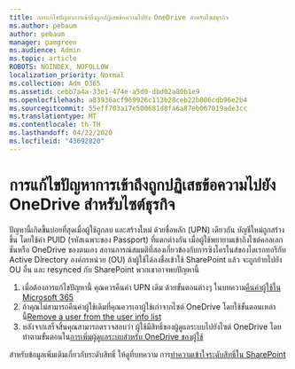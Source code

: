```yaml
---
title: การแก้ไขปัญหาการเข้าถึงถูกปฏิเสธข้อความไปยัง OneDrive สําหรับไซต์ธุรกิจ
ms.author: pebaum
author: pebaum
manager: pamgreen
ms.audience: Admin
ms.topic: article
ROBOTS: NOINDEX, NOFOLLOW
localization_priority: Normal
ms.collection: Adm_O365
ms.assetid: cebb7a4a-33e1-474e-a5d0-dbd02a80b1e9
ms.openlocfilehash: a83936acf969926c113b28ceb22b006cdb96e2b4
ms.sourcegitcommit: 55eff703a17e500681d8fa6a87eb067019ade3cc
ms.translationtype: MT
ms.contentlocale: th-TH
ms.lasthandoff: 04/22/2020
ms.locfileid: "43692820"
---
```

# <a name="troubleshooting-access-denied-messages-to-onedrive-for-business-sites"></a>การแก้ไขปัญหาการเข้าถึงถูกปฏิเสธข้อความไปยัง OneDrive สําหรับไซต์ธุรกิจ

ปัญหานี้เกิดขึ้นบ่อยที่สุดเมื่อผู้ใช้ถูกลบ และสร้างใหม่ ด้วยชื่อหลัก (UPN) เดียวกัน บัญชีใหม่ถูกสร้างขึ้น โดยใช้ค่า PUID (รหัสเฉพาะของ Passport) ที่แตกต่างกัน เมื่อผู้ใช้พยายามเข้าถึงไซต์คอลเลกชันหรือ OneDrive ของตนเอง สถานการณ์สมมติที่สองเกี่ยวข้องกับการซิงโครไนส์ของไดเรกทอรีกับ Active Directory องค์กรหน่วย (OU) ถ้าผู้ใช้ได้ลงชื่อเข้าใช้ SharePoint แล้ว จะถูกย้ายไปยัง OU อื่น และ resynced กับ SharePoint พวกเขาอาจพบปัญหานี้

1. เมื่อต้องการแก้ไขปัญหานี้ คุณควรคืนค่า UPN เดิม ด้วยขั้นตอนต่างๆ ในบทความ[คืนค่าผู้ใช้ใน Microsoft 365](https://docs.microsoft.com/office365/admin/add-users/restore-user?view=o365-worldwide)
2. ถ้าคุณไม่สามารถคืนค่าผู้ใช้เดิมที่คุณควรเอาผู้ใช้เก่าจากไซต์ OneDrive โดยใช้ขั้นตอนเหล่านี้[Remove a user from the user info list]() 
3. หลังจากเสร็จสิ้นคุณสามารถตรวจสอบว่า ผู้ใช้มีสิทธิ์ของผู้ดูแลระบบไปยังไซต์ OneDrive โดยทําตามขั้นตอนใน[การเพิ่มผู้ดูแลระบบสําหรับ OneDrive ของผู้ใช้](https://docs.microsoft.com/sharepoint/manage-user-profiles)

สําหรับข้อมูลเพิ่มเติมเกี่ยวกับระดับสิทธิ์ ให้ดูที่บทความ การ[ทําความเข้าใจระดับสิทธิ์ใน SharePoint](https://docs.microsoft.com/sharepoint/understanding-permission-levels)
